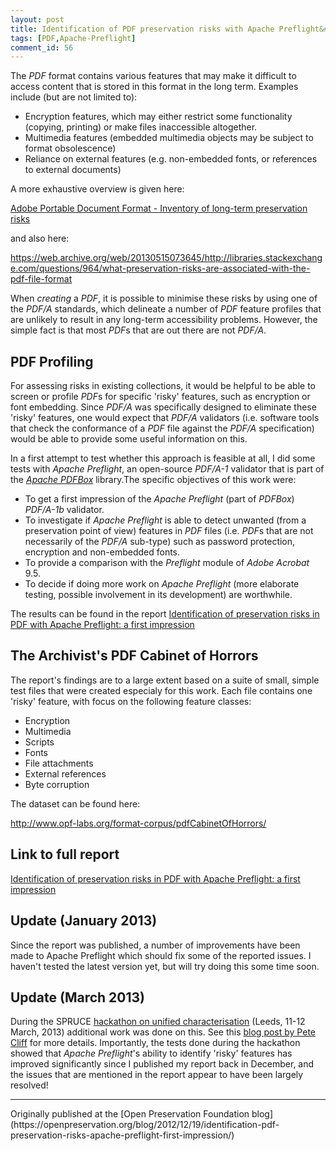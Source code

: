 ```yaml
---
layout: post
title: Identification of PDF preservation risks with Apache Preflight&#58; a first impression
tags: [PDF,Apache-Preflight]
comment_id: 56
---
```


The *PDF* format contains various features that may make it difficult to
access content that is stored in this format in the long term. Examples
include (but are not limited to):

- Encryption features, which may either restrict some functionality
  (copying, printing) or make files inaccessible altogether.
- Multimedia features (embedded multimedia objects may be subject to
  format obsolescence)
- Reliance on external features (e.g. non-embedded fonts, or
  references to external documents)

<!-- more -->

A more exhaustive overview is given here:

[Adobe Portable Document Format - Inventory of long-term preservation risks](https://zenodo.org/record/801661)

and also here:

<https://web.archive.org/web/20130515073645/http://libraries.stackexchange.com/questions/964/what-preservation-risks-are-associated-with-the-pdf-file-format>

When *creating* a *PDF*, it is possible to minimise these risks by using
one of the *PDF/A* standards, which delineate a number of *PDF* feature
profiles that are unlikely to result in any long-term accessibility
problems. However, the simple fact is that most *PDF*s that are out
there are not *PDF/A*.

## PDF Profiling

For assessing risks in existing collections, it would be helpful to be
able to screen or profile *PDF*s for specific 'risky' features, such as
encryption or font embedding. Since *PDF/A* was specifically designed to
eliminate these 'risky' features, one would expect that *PDF/A*
validators (i.e. software tools that check the conformance of a *PDF*
file against the *PDF/A* specification) would be able to provide some
useful information on this.

In a first attempt to test whether this approach is feasible at all, I
did some tests with *Apache Preflight*, an open-source *PDF/A-1*
validator that is part of the [*Apache
PDFBox*](http://pdfbox.apache.org/) library.The specific
objectives of this work were:

- To get a first impression of the *Apache Preflight* (part of
  *PDFBox*) *PDF/A-1b* validator.
- To investigate if *Apache Preflight* is able to detect unwanted
  (from a preservation point of view) features in *PDF* files (i.e.
  *PDF*s that are not necessarily of the *PDF/A* sub-type) such as
  password protection, encryption and non-embedded fonts.
- To provide a comparison with the *Preflight* module of *Adobe
  Acrobat* 9.5.
- To decide if doing more work on *Apache Preflight* (more elaborate
  testing, possible involvement in its development) are worthwhile.

The results can be found in the report [Identification of preservation
risks in PDF with Apache Preflight: a first
impression](https://zenodo.org/record/2556637)

## The Archivist's PDF Cabinet of Horrors

The report's findings are to a large extent based on a suite of small,
simple test files that were created especialy for this work. Each file
contains one 'risky' feature, with focus on the following feature
classes:

- Encryption
- Multimedia
- Scripts
- Fonts
- File attachments
- External references
- Byte corruption

The dataset can be found here:

<http://www.opf-labs.org/format-corpus/pdfCabinetOfHorrors/>

## Link to full report

[Identification of preservation risks in PDF with Apache Preflight: a
first impression](https://zenodo.org/record/2556637)

## Update (January 2013)

Since the report was published, a number of improvements have been made
to Apache Preflight which should fix some of the reported issues. I
haven't tested the latest version yet, but will try doing this some time
soon.

## Update (March 2013)

During the SPRUCE [hackathon on unified
characterisation](http://wiki.opf-labs.org/display/SPR/SPRUCE+Hackathon+Leeds%2C+Unified+Characterisation)
(Leeds, 11-12 March, 2013) additional work was done on this. See this
[blog post by Pete
Cliff](https://openpreservation.org/blogs/2013-03-15-pdf-eh-another-hackathon-tale)
for more details. Importantly, the tests done during the hackathon
showed that *Apache Preflight*'s ability to identify 'risky' features
has improved significantly since I published my report back in December,
and the issues that are mentioned in the report appear to have been
largely resolved!

<hr>
Originally published at the [Open Preservation Foundation blog](https://openpreservation.org/blog/2012/12/19/identification-pdf-preservation-risks-apache-preflight-first-impression/)
